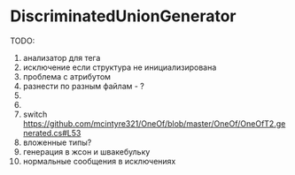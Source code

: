 # DiscriminatedUnionGenerator

TODO:
1. анализатор для тега
2. исключение если структура не инициализирована
3. проблема с атрибутом
4. разнести по разным файлам - ?
5. 
6. 
7. switch https://github.com/mcintyre321/OneOf/blob/master/OneOf/OneOfT2.generated.cs#L53
8. вложенные типы?
9. генерация в жсон и швакебульку
10. нормальные сообщения в исключениях
